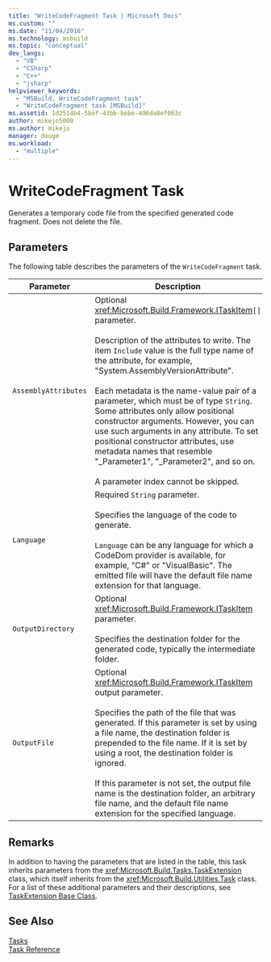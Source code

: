 ```yaml
---
title: "WriteCodeFragment Task | Microsoft Docs"
ms.custom: ""
ms.date: "11/04/2016"
ms.technology: msbuild
ms.topic: "conceptual"
dev_langs: 
  - "VB"
  - "CSharp"
  - "C++"
  - "jsharp"
helpviewer_keywords: 
  - "MSBuild, WriteCodeFragment task"
  - "WriteCodeFragment task [MSBuild]"
ms.assetid: 1d2514b4-5bef-43bb-bebe-496da8ef063c
author: mikejo5000
ms.author: mikejo
manager: douge
ms.workload: 
  - "multiple"
---
```

# WriteCodeFragment Task
Generates a temporary code file from the specified generated code fragment. Does not delete the file.  
  
## Parameters  
 The following table describes the parameters of the `WriteCodeFragment` task.  
  
|Parameter|Description|  
|---------------|-----------------|  
|`AssemblyAttributes`|Optional <xref:Microsoft.Build.Framework.ITaskItem>`[]` parameter.<br /><br /> Description of the attributes to write. The item `Include` value is the full type name of the attribute, for example, "System.AssemblyVersionAttribute".<br /><br /> Each metadata is the name-value pair of a parameter, which must be of type `String`. Some attributes only allow positional constructor arguments. However, you can use such arguments in any attribute. To set positional constructor attributes, use metadata names that resemble "_Parameter1", "_Parameter2", and so on.<br /><br /> A parameter index cannot be skipped.|  
|`Language`|Required `String` parameter.<br /><br /> Specifies the language of the code to generate.<br /><br /> `Language` can be any language for which a CodeDom provider is available, for example, "C#" or "VisualBasic". The emitted file will have the default file name extension for that language.|  
|`OutputDirectory`|Optional <xref:Microsoft.Build.Framework.ITaskItem> parameter.<br /><br /> Specifies the destination folder for the generated code, typically the intermediate folder.|  
|`OutputFile`|Optional <xref:Microsoft.Build.Framework.ITaskItem> output parameter.<br /><br /> Specifies the path of the file that was generated. If this parameter is set by using a file name, the destination folder is prepended to the file name. If it is set by using a root, the destination folder is ignored.<br /><br /> If this parameter is not set, the output file name is the destination folder, an arbitrary file name, and the default file name extension for the specified language.|  
  
## Remarks  
 In addition to having the parameters that are listed in the table, this task inherits parameters from the <xref:Microsoft.Build.Tasks.TaskExtension> class, which itself inherits from the <xref:Microsoft.Build.Utilities.Task> class. For a list of these additional parameters and their descriptions, see [TaskExtension Base Class](../msbuild/taskextension-base-class.md).  
  
## See Also  
 [Tasks](../msbuild/msbuild-tasks.md)   
 [Task Reference](../msbuild/msbuild-task-reference.md)